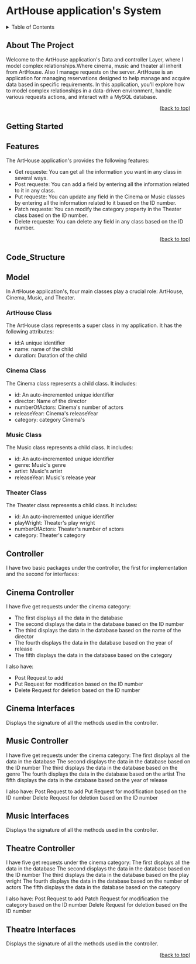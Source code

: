 # ArtHouse application's System 
<a name="readme-top"></a>

<!-- TABLE OF CONTENTS -->
<details>
  <summary>Table of Contents</summary>
  <ol>
    <li>
      <a href="#about-the-project">About The Project</a>
    </li>
    <li>
      <a href="#getting-started">Getting Started</a>
      <ul>
          <li><a href="#Features">Features</a></li>
          <li><a href="#Code-Structure">Code Structure</a></li>
          <li><a href="#How-the-Application-Works">How the Application Works</a></li>
          <li><a href="#Menu-Options">Menu Options</a></li>
          <li><a href="#UML">UML</a></li>
         </ul>
    </li>
    <li><a href="#usage">Usage</a></li>
 
  </ol>
</details>


<!-- ABOUT THE PROJECT -->
## About The Project


Welcome to the ArtHouse application's Data and controller Layer, where I model complex relationships.Where cinema, music and theater all inherit from ArtHouse. Also I manage requests on the server. ArtHouse is an application for managing reservations designed to help manage and acquire data based in specific requirements. In this application, you'll explore how to model complex relationships in a data-driven environment, handle various requests actions, and interact with a MySQL database.

<p align="right">(<a href="#readme-top">back to top</a>)</p>



<!-- GETTING STARTED -->
## Getting Started

## Features

The ArtHouse application's provides the following features:
- Get requeste: You can get all the information you want in any class in several ways.
- Post requeste: You can add a field by entering all the information related to it in any class.
- Put requeste: You can update any field in the Cinema or Music classes by entering all the information related to it based on the ID number.
- Patch requeste: You can modify the category property in the Theater class based on the ID number.
- Delete requeste: You can delete any field in any class based on the ID number.

<p align="right">(<a href="#readme-top">back to top</a>)</p>

## Code_Structure

## Model
In ArtHouse application's, four main classes play a crucial role: ArtHouse, Cinema, Music, and Theater.

### ArtHouse Class
The ArtHouse class represents a super class in my application. It has the following attributes:

- id:A unique identifier 
- name: name of the child
- duration: Duration of the child
### Cinema Class
The Cinema class represents a child class. It includes:

- id: An auto-incremented unique identifier
- director: Name of the director
- numberOfActors: Cinema's number of actors 
- releaseYear: Cinema's releaseYear
- category: category Cinema's

### Music Class
The Music class represents a child class. It includes:

- id: An auto-incremented unique identifier
- genre: Music's genre
- artist: Music's artist
- releaseYear: Music's release year

### Theater Class
The Theater class represents a child class. It includes:

- id: An auto-incremented unique identifier
- playWright: Theater's play wright
- numberOfActors:  Theater's number of actors
- category:  Theater's category

## Controller 
I have two basic packages under the controller, the first for implementation and the second for interfaces:

## Cinema Controller
I have five get requests under the cinema category:
- The first displays all the data in the database
- The second displays the data in the database based on the ID number
- The third displays the data in the database based on the name of the director
- The fourth displays the data in the database based on the year of release
- The fifth displays the data in the database based on the category

I also have:
- Post Request to add
- Put Request for modification based on the ID number
- Delete Request for deletion based on the ID number

## Cinema Interfaces
Displays the signature of all the methods used in the controller.

## Music Controller
I have five get requests under the cinema category:
The first displays all the data in the database
The second displays the data in the database based on the ID number
The third displays the data in the database based on the genre
The fourth displays the data in the database based on the artist 
The fifth displays the data in the database based on the year of release

I also have:
Post Request to add
Put Request for modification based on the ID number
Delete Request for deletion based on the ID number

## Music Interfaces
Displays the signature of all the methods used in the controller.

## Theatre Controller
I have five get requests under the cinema category:
The first displays all the data in the database
The second displays the data in the database based on the ID number
The third displays the data in the database based on the play wright
The fourth displays the data in the database based on the number of actors 
The fifth displays the data in the database based on the category

I also have:
Post Request to add
Patch Request for modification the category based on the ID number
Delete Request for deletion based on the ID number

## Theatre Interfaces
Displays the signature of all the methods used in the controller.

<p align="right">(<a href="#readme-top">back to top</a>)</p>
